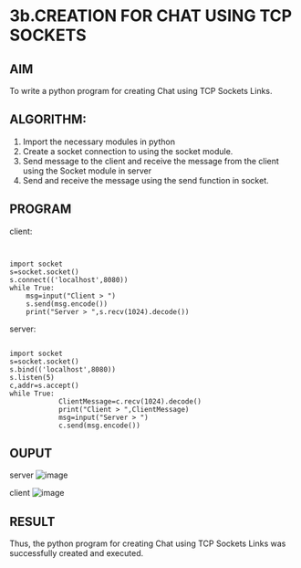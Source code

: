 # 3b.CREATION FOR CHAT USING TCP SOCKETS
## AIM
To write a python program for creating Chat using TCP Sockets Links.
## ALGORITHM:
1. Import the necessary modules in python
2. Create a socket connection to using the socket module.
3. Send message to the client and receive the message from the client using the Socket module in
 server
4. Send and receive the message using the send function in socket.
## PROGRAM
client:
```
 
 
import socket 
s=socket.socket() 
s.connect(('localhost',8080)) 
while True: 
    msg=input("Client > ") 
    s.send(msg.encode()) 
    print("Server > ",s.recv(1024).decode()) 
```
server:
```
 
import socket 
s=socket.socket() 
s.bind(('localhost',8080)) 
s.listen(5) 
c,addr=s.accept() 
while True: 
            ClientMessage=c.recv(1024).decode() 
            print("Client > ",ClientMessage) 
            msg=input("Server > ") 
            c.send(msg.encode())
```

## OUPUT
server
![image](https://github.com/Priyanghaofficial/3b_CHAT_USING_TCP_SOCKETS/assets/147121154/74b5503f-6551-4c3b-9f20-2a6005f5a4a0)

client
![image](https://github.com/Priyanghaofficial/3b_CHAT_USING_TCP_SOCKETS/assets/147121154/2b2650cb-7e5d-46ad-b2b2-8fc4a1cc8d44)


## RESULT
Thus, the python program for creating Chat using TCP Sockets Links was successfully 
created and executed.
